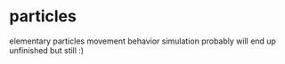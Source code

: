 # particles
elementary particles movement behavior simulation
probably will end up unfinished but still :)
